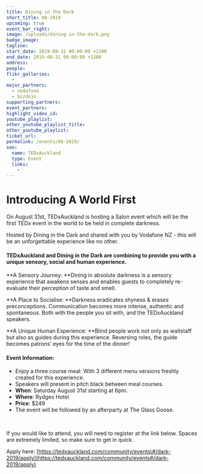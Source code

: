 ```yaml
---
title: Dining in the Dark
short_title: 08-2019
upcoming: true
event_bar_right:
image: /uploads/dining-in-the-dark.png
badge_image:
tagline:
start_date: 2019-08-31 00:00:00 +1200
end_date: 2019-08-31 00:00:00 +1200
address:
people:
flikr_galleries:
  -
major_partners:
  - vodafone
  - bizdojo
supporting_partners:
event_partners:
highlight_video_id:
youtube_playlist:
other_youtube_playlist_title:
other_youtube_playlist:
ticket_url:
permalink: /events/08-2019/
seo:
  name: TEDxAuckland
  type: Event
  links:
    -
---
```


# Introducing A World First

On August 31st, TEDxAuckland is hosting a Salon event which will be the first TEDx event in the world to be held in complete darkness.

Hosted by Dining in the Dark and shared with you by Vodafone NZ - this will be an unforgettable experience like no other.

#### TEDxAuckland and Dining in the Dark are combining to provide you with a unique sensory, social and human experience.

**A Sensory Journey:&nbsp;**Dining in absolute darkness is a sensory experience that awakens senses and enables guests to completely re-evaluate their perception of taste and smell.

**A Place to Socialise:&nbsp;**Darkness eradicates shyness & erases preconceptions. Communication becomes more intense, authentic and spontaneous. Both with the people you sit with, and the TEDxAuckland speakers.

**A Unique Human Experience:&nbsp;**Blind people work not only as waitstaff but also as guides during this experience. Reversing roles, the guide becomes patrons’ eyes for the time of the dinner\!

#### Event Information:

* Enjoy a three course meal: With 3 different menu versions freshly created for this experience.
* Speakers will present in pitch black between meal courses.
* **When**\: Saturday August 31st starting at 6pm.
* **Where**\: Rydges Hotel
* **Price**\: $249
* The event will be followed by an afterparty at The Glass Goose.

&nbsp;

If you would like to attend, you will need to register at the link below. Spaces are extremely limited, so make sure to get in quick.

Apply here:&nbsp;[https://tedxauckland.com/community/events\#/dark-2019/apply](https://tedxauckland.com/community/events#/dark-2019/apply)